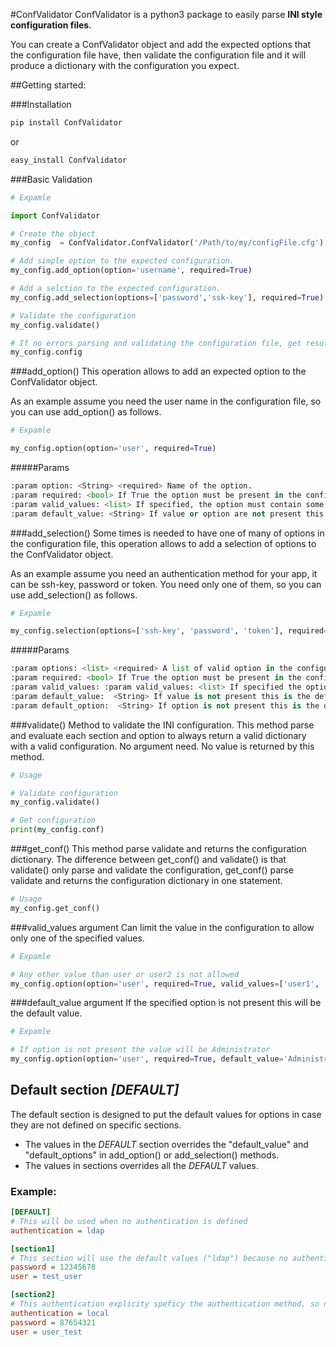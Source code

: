 #ConfValidator
ConfValidator is a python3 package to easily parse **INI style configuration files**.

You can create a ConfValidator object and add the expected options that the configuration file have, then validate the configuration file and it will produce a dictionary with the configuration you expect.

##Getting started:

###Installation

```bash
pip install ConfValidator
```
or
```bash
easy_install ConfValidator
```

###Basic Validation

```python
# Expamle

import ConfValidator

# Create the object
my_config  = ConfValidator.ConfValidator('/Path/to/my/configFile.cfg')

# Add simple option to the expected configuration.
my_config.add_option(option='username', required=True)

# Add a selction to the expected configuration.
my_config.add_selection(options=['password','ssk-key'], required=True)

# Validate the configuration
my_config.validate()

# If no errors parsing and validating the configuration file, get resultant dictionary.
my_config.config

```

###add_option()
This operation allows to add an expected option to the ConfValidator object. 

As an example assume you need the user name in the configuration file, so you can use add_option() as follows.
```python
# Expamle

my_config.option(option='user', required=True)
```

#####Params
```python
:param option: <String> <required> Name of the option.
:param required: <bool> If True the option must be present in the configuration file. Default: False
:param valid_values: <list> If specified, the option must contain some of these values.
:param default_value: <String> If value or option are not present this is the default value. Default: None
```


###add_selection()
Some times is needed to have one of many of options in the configuration file, this operation allows to add a selection of options to the ConfValidator object.

As an example assume you need an authentication method for your app, it can be ssh-key, password or token.
You need only one of them, so you can use add_selection() as follows.
```python
# Expamle

my_config.selection(options=['ssh-key', 'password', 'token'], required=True)
```

#####Params
```python
:param options: <list> <required> A list of valid option in the configuration file, one of this options must be present in the configuration file.
:param required: <bool> If True the option must be present in the configuration file. Default: False
:param valid_values: :param valid_values: <list> If specified the option must contain some of these values.
:param default_value:  <String> If value is not present this is the default value. Default: None
:param default_option:  <String> If option is not present this is the default value. Default: None
```


###validate()
Method to validate the INI configuration. This method parse and evaluate each section and option to always return a valid dictionary with a valid configuration.
No argument need.
No value is returned by this method.
```python
# Usage

# Validate configuration
my_config.validate()

# Get configuration
print(my_config.conf)
```


###get_conf()
This method parse validate and returns the configuration dictionary.
The difference between get_conf() and validate() is that validate() only parse and validate the configuration, get_conf() parse validate and returns the configuration dictionary in one statement. 

```python
# Usage
my_config.get_conf()
```

###valid_values argument
Can limit the value in the configuration to allow only one of the specified values.

```python
# Expamle

# Any other value than user or user2 is not allowed
my_config.option(option='user', required=True, valid_values=['user1', 'user2'])
```


###default_value argument
If the specified option is not present this will be the default value.

```python
# Expamle

# If option is not present the value will be Administrator
my_config.option(option='user', required=True, default_value='Administrator')
```

## Default section  *[DEFAULT]*

The default section is designed to put the default values for options in case they are not defined on specific sections.
 - The values in the *DEFAULT* section overrides the "default_value" and "default_options" in add_option() or add_selection() methods.
 - The values in sections overrides all the *DEFAULT* values.
 
### Example:
```INI
[DEFAULT]
# This will be used when no authentication is defined
authentication = ldap

[section1]
# This section will use the default values ("ldap") because no authentication was specified.
password = 12345678
user = test_user

[section2]
# This authentication explicity speficy the authentication method, so no default authentication will be used.
authentication = local
password = 87654321
user = user_test

```
